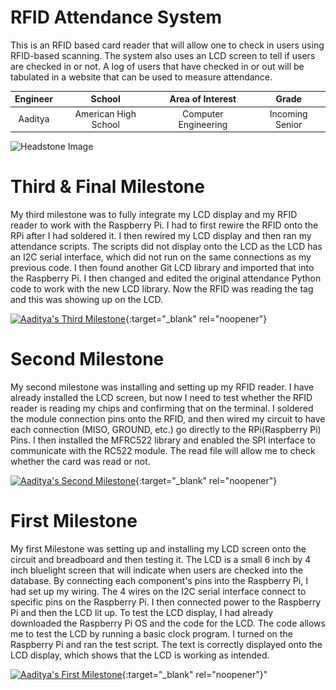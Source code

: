 ﻿# RFID Attendance System
This is an RFID based card reader that will allow one to check in users using RFID-based scanning. The system also uses an LCD screen to tell if users are checked in or not. A log of users that have checked in or out will be tabulated in a website that can be used to measure attendance. 

| **Engineer** | **School** | **Area of Interest** | **Grade** |
|:--:|:--:|:--:|:--:|
| Aaditya | American High School | Computer Engineering | Incoming Senior

![Headstone Image](<img src="images/projectpic.jpg" width=500 align=center style="float:right; padding-right:10px">)
  
# Third & Final Milestone
My third milestone was to fully integrate my LCD display and my RFID reader to work with the Raspberry Pi. I had to first rewire the RFID onto the RPi after I had soldered it. I then rewired my LCD display and then ran my attendance scripts. The scripts did not display onto the LCD as the LCD has an I2C serial interface, which did not run on the same connections as my previous code. I then found another Git LCD library and imported that into the Raspberry Pi. I then changed and edited the original attendance Python code to work with the new LCD library. Now the RFID was reading the tag and this was showing up on the LCD. 

[![Aaditya's Third Milestone](https://res.cloudinary.com/marcomontalbano/image/upload/v1626973386/video_to_markdown/images/youtube--5aMEd0Jf01I-c05b58ac6eb4c4700831b2b3070cd403.jpg)](https://youtu.be/5aMEd0Jf01I "Aaditya's Third Milestone"){:target="_blank" rel="noopener"}

# Second Milestone
My second milestone was installing and setting up my RFID reader. I have already installed the LCD screen, but now I need to test whether the RFID reader is reading my chips and confirming that on the terminal. I soldered the module connection pins onto the RFID, and then wired my circuit to have each connection (MISO, GROUND, etc.) go directly to the RPi(Raspberry Pi) Pins. I then installed the MFRC522 library and enabled the SPI interface to communicate with the RC522 module. The read file will allow me to check whether the card was read or not.

[![Aaditya's Second Milestone](https://res.cloudinary.com/marcomontalbano/image/upload/v1626973520/video_to_markdown/images/youtube--Ejk65ux8s5E-c05b58ac6eb4c4700831b2b3070cd403.jpg)](https://youtu.be/Ejk65ux8s5E "Aaditya's Second Milestone"){:target="_blank" rel="noopener"}

# First Milestone
My first Milestone was setting up and installing my LCD screen onto the circuit and breadboard and then testing it. The LCD is a small 6 inch by 4 inch bluelight screen that will indicate when users are checked into the database. By connecting each component's pins into the Raspberry Pi, I had set up my wiring. The 4 wires on the I2C serial interface connect to specific pins on the Raspberry Pi. I then connected power to the Raspberry Pi and then the LCD lit up. To test the LCD display, I had already downloaded the Raspberry Pi OS and the code for the LCD. The code allows me to test the LCD by running a basic clock program. I turned on the Raspberry Pi and ran the test script. The text is correctly displayed onto the LCD display, which shows that the LCD is working as intended. 

[![Aaditya's First Milestone](https://res.cloudinary.com/marcomontalbano/image/upload/v1626280294/video_to_markdown/images/youtube--6jTEs1_C4-A-c05b58ac6eb4c4700831b2b3070cd403.jpg)](https://youtu.be/6jTEs1_C4-A "Aaditya's First Milestone"){:target="_blank" rel="noopener"}"

